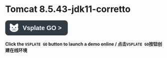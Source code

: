 # Tomcat 8.5.43-jdk11-corretto

<a href="https://www.vsplate.com/?docker-compose=https://github.com/vsplate/dcenvs/tomcat/8.5.43-jdk11-corretto"><img alt="VSPLATE GO" src="https://raw.githubusercontent.com/vsplate/images/master/vsgo_btn.png" width="200px"></a>

**Click the `VSPLATE GO` button to launch a demo online / 点击`VSPLATE GO`按钮创建在线环境**